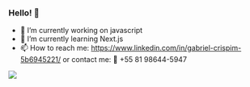 ### Hello! 👋



- 🔭 I’m currently working on javascript
- 🌱 I’m currently learning Next.js
- 📫 How to reach me: https://www.linkedin.com/in/gabriel-crispim-5b6945221/ 
      or contact me: 📲 +55 81 98644-5947

<div>
  <img src="https://github-readme-stats.vercel.app/api?username=sirbiel100&show_icons=true&theme=codeSTACKr" />
</div>
